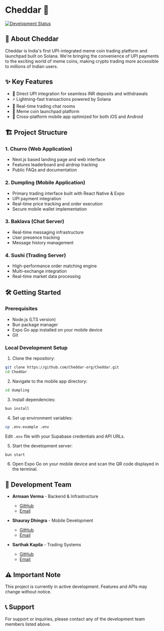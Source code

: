 # Cheddar 🧀 

[![Development Status](https://img.shields.io/badge/Status-In%20Development-yellow)]()

## 🚀 About Cheddar
Cheddar is India's first UPI-integrated meme coin trading platform and launchpad built on Solana. We're bringing the convenience of UPI payments to the exciting world of meme coins, making crypto trading more accessible to millions of Indian users.

## ✨ Key Features
- 🏦 Direct UPI integration for seamless INR deposits and withdrawals
- ⚡ Lightning-fast transactions powered by Solana
- 💬 Real-time trading chat rooms
- 🚀 Meme coin launchpad platform
- 📱 Cross-platform mobile app optimized for both iOS and Android

## 🏗 Project Structure

### 1. Churro (Web Application)
- Next.js based landing page and web interface
- Features leaderboard and airdrop tracking
- Public FAQs and documentation

### 2. Dumpling (Mobile Application)
- Primary trading interface built with React Native & Expo
- UPI payment integration
- Real-time price tracking and order execution
- Secure mobile wallet implementation

### 3. Baklava (Chat Server)
- Real-time messaging infrastructure
- User presence tracking
- Message history management

### 4. Sushi (Trading Server)
- High-performance order matching engine
- Multi-exchange integration
- Real-time market data processing

## 🛠 Getting Started

### Prerequisites
- Node.js (LTS version)
- Bun package manager
- Expo Go app installed on your mobile device
- Git

### Local Development Setup

1. Clone the repository:
```bash
git clone https://github.com/Cheddar-org/Cheddar.git
cd Cheddar
```

2. Navigate to the mobile app directory:
```bash
cd dumpling
```

3. Install dependencies:
```bash
bun install
```

4. Set up environment variables:
```bash
cp .env.example .env
```
Edit `.env` file with your Supabase credentials and API URLs.

5. Start the development server:
```bash
bun start
```

6. Open Expo Go on your mobile device and scan the QR code displayed in the terminal.

## 👥 Development Team
- **Armaan Verma** - Backend & Infrastructure
  - [GitHub](https://github.com/Ormon-huehuehue)
  - [Email](mailto:armnvrma10@gmail.com)

- **Shauray Dhingra** - Mobile Development
  - [GitHub](https://github.com/Shauray018)
  - [Email](mailto:shauraydhingra03@gmail.com)

- **Sarthak Kapila** - Trading Systems
  - [GitHub](https://github.com/sarthakkapila)
  - [Email](mailto:sarthakkapila1@gmail.com)


## ⚠️ Important Note
This project is currently in active development. Features and APIs may change without notice.

## 📞 Support
For support or inquiries, please contact any of the development team members listed above.
